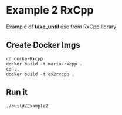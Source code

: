 # Example 2 RxCpp
Example of **take_until** use from RxCpp library  
## Create Docker Imgs
```Shell
cd dockerRxcpp
docker build -t mario-rxcpp .
cd ..
docker build -t ex2rxcpp .
```  
## Run it
```Shell
./build/Example2
```